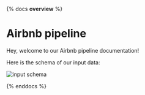 {% docs __overview__ %}
# Airbnb pipeline

Hey, welcome to our Airbnb pipeline documentation!

Here is the schema of our input data:

![input schema](assets\input_schema.png)

{% enddocs %}